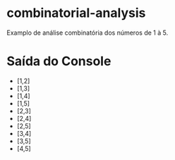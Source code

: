 # combinatorial-analysis
Examplo de análise combinatória dos números de 1 à 5.

# Saída do Console
- [1,2]
- [1,3]
- [1,4]
- [1,5]
- [2,3]
- [2,4]
- [2,5]
- [3,4]
- [3,5]
- [4,5]


